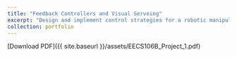 ```yaml
---
title: "Feedback Controllers and Visual Servoing"
excerpt: "Design and implement control strategies for a robotic manipulator to execute precise trajectories and perform visual servoing."
collection: portfolio
---
```


[Download PDF]({{ site.baseurl }}/assets/EECS106B_Project_1.pdf)

